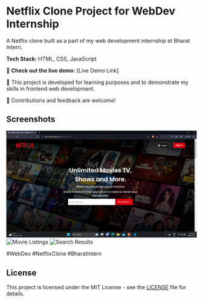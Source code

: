 # Netflix Clone Project for WebDev Internship

A Netflix clone built as a part of my web development internship at Bharat Intern. 

**Tech Stack:** HTML, CSS, JavaScript

🚀 **Check out the live demo:** [Live Demo Link]

📝 This project is developed for learning purposes and to demonstrate my skills in frontend web development.

🔧 Contributions and feedback are welcome!

## Screenshots

![Homepage](Screenshots/Screenshot1.png)
![Movie Listings](screenshots/movies.png)
![Search Results](screenshots/search.png)

#WebDev #NetflixClone #BharatIntern

## License

This project is licensed under the MIT License - see the [LICENSE](LICENSE) file for details.
